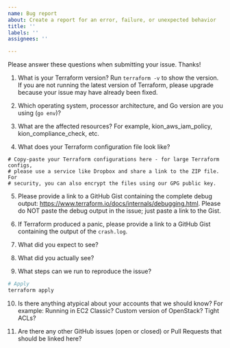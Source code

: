 ```yaml
---
name: Bug report
about: Create a report for an error, failure, or unexpected behavior
title: ''
labels: ''
assignees: ''

---
```


Please answer these questions when submitting your issue. Thanks!

1. What is your Terraform version? Run `terraform -v` to show the version. If you are not running the latest version of Terraform, please upgrade because your issue may have already been fixed.


2. Which operating system, processor architecture, and Go version are you using (`go env`)?


3. What are the affected resources? For example, kion_aws_iam_policy, kion_compliance_check, etc.


4. What does your Terraform configuration file look like?
```hcl
# Copy-paste your Terraform configurations here - for large Terraform configs,
# please use a service like Dropbox and share a link to the ZIP file. For
# security, you can also encrypt the files using our GPG public key.
```


5. Please provide a link to a GitHub Gist containing the complete debug output: https://www.terraform.io/docs/internals/debugging.html. Please do NOT paste the debug output in the issue; just paste a link to the Gist.


6. If Terraform produced a panic, please provide a link to a GitHub Gist containing the output of the `crash.log`.


7. What did you expect to see?


8. What did you actually see?


9. What steps can we run to reproduce the issue?
```bash
# Apply
terraform apply


```

10. Is there anything atypical about your accounts that we should know? For example: Running in EC2 Classic? Custom version of OpenStack? Tight ACLs?


11. Are there any other GitHub issues (open or closed) or Pull Requests that should be linked here?
